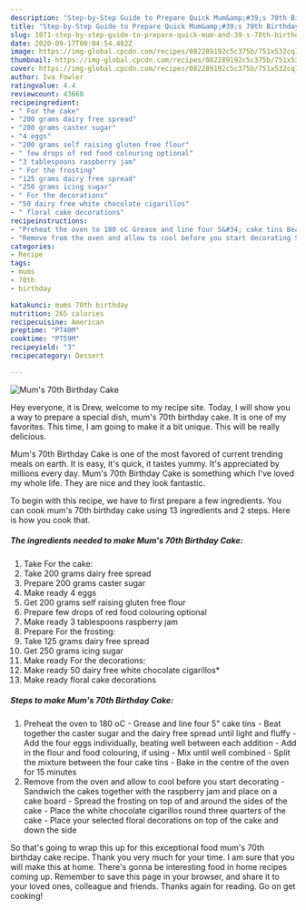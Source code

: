 ```yaml
---
description: "Step-by-Step Guide to Prepare Quick Mum&amp;#39;s 70th Birthday Cake"
title: "Step-by-Step Guide to Prepare Quick Mum&amp;#39;s 70th Birthday Cake"
slug: 1071-step-by-step-guide-to-prepare-quick-mum-and-39-s-70th-birthday-cake
date: 2020-09-17T00:04:54.482Z
image: https://img-global.cpcdn.com/recipes/082289192c5c375b/751x532cq70/mums-70th-birthday-cake-recipe-main-photo.jpg
thumbnail: https://img-global.cpcdn.com/recipes/082289192c5c375b/751x532cq70/mums-70th-birthday-cake-recipe-main-photo.jpg
cover: https://img-global.cpcdn.com/recipes/082289192c5c375b/751x532cq70/mums-70th-birthday-cake-recipe-main-photo.jpg
author: Iva Fowler
ratingvalue: 4.4
reviewcount: 43660
recipeingredient:
- " For the cake"
- "200 grams dairy free spread"
- "200 grams caster sugar"
- "4 eggs"
- "200 grams self raising gluten free flour"
- " few drops of red food colouring optional"
- "3 tablespoons raspberry jam"
- " For the frosting"
- "125 grams dairy free spread"
- "250 grams icing sugar"
- " For the decorations"
- "50 dairy free white chocolate cigarillos"
- " floral cake decorations"
recipeinstructions:
- "Preheat the oven to 180 oC Grease and line four 5&#34; cake tins Beat together the caster sugar and the dairy free spread until light and fluffy Add the four eggs individually, beating well between each addition Add in the flour and food colouring, if using Mix until well combined Split the mixture between the four cake tins Bake in the centre of the oven for 15 minutes"
- "Remove from the oven and allow to cool before you start decorating Sandwich the cakes together with the raspberry jam and place on a cake board Spread the frosting on top of and around the sides of the cake Place the white chocolate cigarillos round three quarters of the cake Place your selected floral decorations on top of the cake and down the side"
categories:
- Recipe
tags:
- mums
- 70th
- birthday

katakunci: mums 70th birthday 
nutrition: 265 calories
recipecuisine: American
preptime: "PT40M"
cooktime: "PT59M"
recipeyield: "3"
recipecategory: Dessert

---
```



![Mum&#39;s 70th Birthday Cake](https://img-global.cpcdn.com/recipes/082289192c5c375b/751x532cq70/mums-70th-birthday-cake-recipe-main-photo.jpg)

Hey everyone, it is Drew, welcome to my recipe site. Today, I will show you a way to prepare a special dish, mum&#39;s 70th birthday cake. It is one of my favorites. This time, I am going to make it a bit unique. This will be really delicious.



Mum&#39;s 70th Birthday Cake is one of the most favored of current trending meals on earth. It is easy, it's quick, it tastes yummy. It's appreciated by millions every day. Mum&#39;s 70th Birthday Cake is something which I've loved my whole life. They are nice and they look fantastic.


To begin with this recipe, we have to first prepare a few ingredients. You can cook mum&#39;s 70th birthday cake using 13 ingredients and 2 steps. Here is how you cook that.

<!--inarticleads1-->

##### The ingredients needed to make Mum&#39;s 70th Birthday Cake:

1. Take  For the cake:
1. Take 200 grams dairy free spread
1. Prepare 200 grams caster sugar
1. Make ready 4 eggs
1. Get 200 grams self raising gluten free flour
1. Prepare  few drops of red food colouring optional
1. Make ready 3 tablespoons raspberry jam
1. Prepare  For the frosting:
1. Take 125 grams dairy free spread
1. Get 250 grams icing sugar
1. Make ready  For the decorations:
1. Make ready 50 dairy free white chocolate cigarillos*
1. Make ready  floral cake decorations




<!--inarticleads2-->

##### Steps to make Mum&#39;s 70th Birthday Cake:

1. Preheat the oven to 180 oC - Grease and line four 5&#34; cake tins - Beat together the caster sugar and the dairy free spread until light and fluffy - Add the four eggs individually, beating well between each addition - Add in the flour and food colouring, if using - Mix until well combined - Split the mixture between the four cake tins - Bake in the centre of the oven for 15 minutes
1. Remove from the oven and allow to cool before you start decorating - Sandwich the cakes together with the raspberry jam and place on a cake board - Spread the frosting on top of and around the sides of the cake - Place the white chocolate cigarillos round three quarters of the cake - Place your selected floral decorations on top of the cake and down the side




So that's going to wrap this up for this exceptional food mum&#39;s 70th birthday cake recipe. Thank you very much for your time. I am sure that you will make this at home. There's gonna be interesting food in home recipes coming up. Remember to save this page in your browser, and share it to your loved ones, colleague and friends. Thanks again for reading. Go on get cooking!
